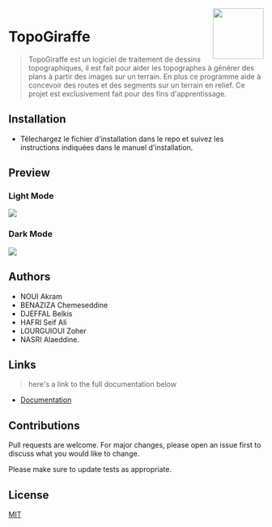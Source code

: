 <img src="Screenshots/logogris.png"  align="right" height="100" />

# TopoGiraffe

>TopoGiraffe est un logiciel de traitement de dessins topographiques, il est fait pour aider les topographes à générer des plans à partir des images sur un terrain. En plus ce programme aide à concevoir des routes et des segments sur un terrain en relief. Ce projet est exclusivement fait pour des fins d'apprentissage.

## Installation

- Télechargez le fichier d'installation dans le repo et suivez les instructions indiquées dans le manuel d'installation.

## Preview
### Light Mode 
![](Screenshots/TopoLight.JPG)
### Dark Mode
![](Screenshots/TopoDark.JPG)


## Authors
- NOUI Akram
- BENAZIZA Chemeseddine 
- DJEFFAL Belkis
- HAFRI Seif Ali 
- LOURGUIOUI Zoher 
- NASRI Alaeddine.

## Links
> here's a link to the full documentation below 
* [Documentation](https://lourguioui.github.io/TopoGiraffeDocs/)

## Contributions

Pull requests are welcome. For major changes, please open an issue first to discuss what you would like to change.

Please make sure to update tests as appropriate.

## License
[MIT](https://choosealicense.com/licenses/mit/)

